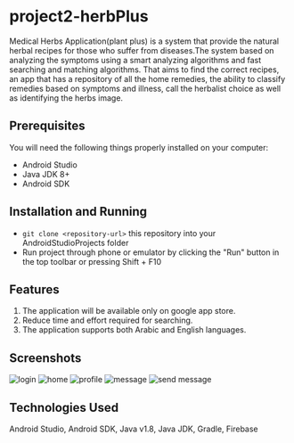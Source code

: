 # project2-herbPlus
Medical Herbs Application(plant plus) is a system that provide the natural herbal recipes for those who suffer from diseases.The system based on analyzing the symptoms using a smart analyzing algorithms and fast searching and matching algorithms. That aims to find the correct recipes, an app that has a repository of all the home remedies, the ability to classify remedies based on symptoms and illness, call the herbalist choice as well as identifying the herbs image.

	
## Prerequisites
You will need the following things properly installed on your computer:
* Android Studio
* Java JDK 8+
* Android SDK

## Installation and Running
* ```git clone <repository-url>``` this repository into your AndroidStudioProjects folder
* Run project through phone or emulator by clicking the "Run" button in the top toolbar or pressing Shift + F10

## Features
1. The application will be available only on google app store.
2. Reduce time and effort required for searching.
3. The application supports both Arabic and English languages.



## Screenshots
![login](https://user-images.githubusercontent.com/44707799/119860015-997d9380-bf1e-11eb-9d81-551491180991.jpg)
![home](https://user-images.githubusercontent.com/44707799/119847057-55d15c80-bf13-11eb-99ed-f4043481c700.jpg)
![profile](https://user-images.githubusercontent.com/44707799/119859963-8a96e100-bf1e-11eb-8fa8-e2a3f0c794ab.jpg)
![message](https://user-images.githubusercontent.com/44707799/119860029-9e424780-bf1e-11eb-9190-609981815e1b.jpg)
![send message](https://user-images.githubusercontent.com/44707799/119856615-8a491680-bf1b-11eb-9e6a-4645bf448a68.jpg)


	


## Technologies Used
Android Studio, Android SDK, Java v1.8, Java JDK, Gradle, Firebase



